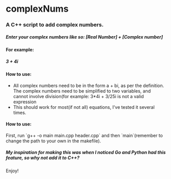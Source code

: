 # complexNums
<h3>A C++ script to add complex numbers.</h3>
<h5>Enter your complex numbers like so: [Real Number] + [Complex number]</h5>
<h4>For example:</h4>
<h5>3 + 4i</h5>
<h4>How to use: </h4>
<ul>
<li>All complex numbers need to be in the form a + bi, as per the definition. The complex numbers need to be simplified to two variables, and cannot involve division(for example: 3*4i + 3/25i is not a valid expression</li>
<li>This should work for most(if not all) equations, I've tested it several times. </li>
</ul>
<h4>How to use: </h4>
First, run `g++ -o main main.cpp header.cpp` and then `main`(remember to change the path to your own in the makefile).

<h5>My inspiration for making this was when I noticed Go and Python had this feature, so why not add it to C++?</h5>
</h4>Enjoy!<h4>
